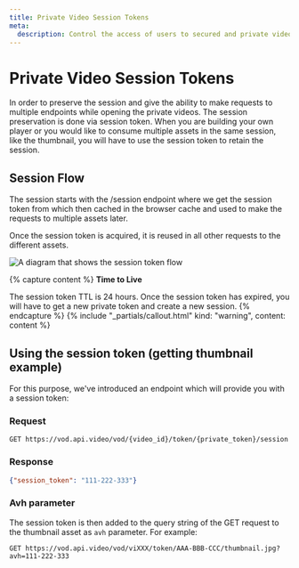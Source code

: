 ```yaml
---
title: Private Video Session Tokens
meta: 
  description: Control the access of users to secured and private videos while retraining the browser session.
---
```


# Private Video Session Tokens

In order to preserve the session and give the ability to make requests to multiple endpoints while opening the private videos. The session preservation is done via session token. When you are building your own player or you would like to consume multiple assets in the same session, like the thumbnail, you will have to use the session token to retain the session.

## Session Flow

The session starts with the /session endpoint where we get the session token from which then cached in the browser cache and used to make the requests to multiple assets later.

Once the session token is acquired, it is reused in all other requests to the different assets.

<Image src="/_assets/delivery-analytics/private-videos/session-token-light.svg" src_dark="/_assets/delivery-analytics/private-videos/session-token-dark.svg" alt="A diagram that shows the session token flow" />

{% capture content %}
**Time to Live**

The session token TTL is 24 hours. Once the session token has expired, you will have to get a new private token and create a new session.
{% endcapture %}
{% include "_partials/callout.html" kind: "warning", content: content %}

## Using the session token (getting thumbnail example)
  
For this purpose, we've introduced an endpoint which will provide you with a session token:

### Request

```curl
GET https://vod.api.video/vod/{video_id}/token/{private_token}/session
```

### Response

```json
{"session_token": "111-222-333"}
```

### Avh parameter

The session token is then added to the query string of the GET request to the thumbnail asset as `avh` parameter. For example:

```curl
GET https://vod.api.video/vod/viXXX/token/AAA-BBB-CCC/thumbnail.jpg?avh=111-222-333
```
